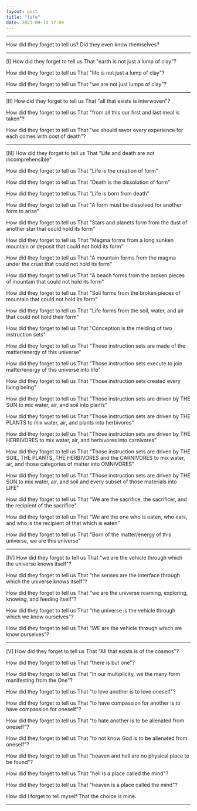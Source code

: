 ```yaml
---
layout: post
title: "life"
date: 2023-09-14 17:09
---
```


---

How did they forget to tell us?
Did they even know themselves?

---

[I]
How did they forget to tell us
That "earth is not just a lump of clay"?

How did they forget to tell us
That "life is not just a lump of clay"?

How did they forget to tell us
That "we are not just lumps of clay"?

---

[II]
How did they forget to tell us
That "all that exists is interwoven"?

How did they forget to tell us
That "from all this our first and last meal is taken"?

How did they forget to tell us
That "we should savor every experience for each comes with cost of death"?

---

[III]
How did they forget to tell us
That "Life and death are not incomprehensible"

How did they forget to tell us
That "Life is the creation of form"

How did they forget to tell us
That "Death is the dissolution of form"

How did they forget to tell us
That "Life is born from death"

How did they forget to tell us
That "A form must be dissolved for another form to arise"

How did they forget to tell us
That "Stars and planets form from the dust of another star that could hold its form"

How did they forget to tell us
That "Magma forms from a long sunken mountain or deposit that could not hold its form"

How did they forget to tell us
That "A mountain forms from the magma under the crust that could not hold its form"

How did they forget to tell us
That "A beach forms from the broken pieces of mountain that could not hold its form"

How did they forget to tell us
That "Soil forms from the broken pieces of mountain that could not hold its form"

How did they forget to tell us
That "Life forms from the soil, water, and air that could not hold their form"

How did they forget to tell us
That "Conception is the melding of two instruction sets"

How did they forget to tell us
That "Those instruction sets are made of the matter/energy of this universe"

How did they forget to tell us
That "Those instruction sets execute to join matter/energy of this universe into life"

How did they forget to tell us
That "Those instruction sets created every living being"

How did they forget to tell us
That "Those instruction sets are driven by THE SUN to mix water, air, and soil into plants"

How did they forget to tell us
That "Those instruction sets are driven by THE PLANTS to mix water, air, and plants into herbivores"

How did they forget to tell us
That "Those instruction sets are driven by THE HERBIVORES to mix water, air, and herbivores into carnivores"

How did they forget to tell us
That "Those instruction sets are driven by THE SOIL, THE PLANTS, THE HERBIVORES and the CARNIVORES to mix water, air, and those categories of matter into OMNIVORES"

How did they forget to tell us
That "Those instruction sets are driven by THE SUN to mix water, air, and soil and every subset of those materials into LIFE"

How did they forget to tell us
That "We are the sacrifice, the sacrificer, and the recipient of the sacrifice"

How did they forget to tell us
That "We are the one who is eaten, who eats, and who is the recipient of that which is eaten"

How did they forget to tell us
That "Born of the matter/energy of this universe, we are this universe"

---

[IV]
How did they forget to tell us
That "we are the vehicle through which the universe knows itself"?

How did they forget to tell us
That "the senses are the interface through which the universe knows itself"?

How did they forget to tell us
That "we are the universe roaming, exploring, knowing, and feeding itself"?

How did they forget to tell us
That "the universe is the vehicle through which we know ourselves"?

How did they forget to tell us
That "WE are the vehicle through which we know ourselves"?

---

[V]
How did they forget to tell us
That "All that exists is of the cosmos"?

How did they forget to tell us
That "there is but one"?

How did they forget to tell us
That "In our multiplicity, we the many form manifesting from the One"?

How did they forget to tell us
That "to love another is to love oneself"?

How did they forget to tell us
That "to have compassion for another is to have compassion for oneself"?

How did they forget to tell us
That "to hate another is to be alienated from oneself"?

How did they forget to tell us
That "to not know God is to be alienated from oneself"?

How did they forget to tell us
That "heaven and hell are no physical place to be found"?

How did they forget to tell us
That "hell is a place called the mind"?

How did they forget to tell us
That "heaven is a place called the mind"?

How did I forget to tell myself
That the choice is mine.

---


